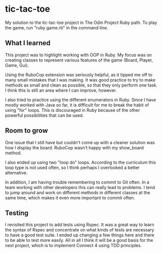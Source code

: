 # tic-tac-toe
My solution to the tic-tac-toe project in The Odin Project Ruby path.
To play the game, run "ruby game.rb" in the command line.

## What I learned
This project was to highlight working with OOP in Ruby. My focus was on creating classes to represent various features of the game (Board, Player, Game, Gui).

Using the RuboCop extension was seriously helpful, as it tipped me off to many small mistakes that I was making. It was good practice to try to make methods as small and clean as possible, so that they only perform one task. I think this is still an area where I can improve, however.

I also tried to practice using the different enumerators in Ruby. Since I have mostly worked with Java so far, it is difficult for me to break the habit of using "for" loops. This is discouraged in Ruby because of the other powerful possibilities that can be used.

## Room to grow
One issue that I still have but couldn't come up with a cleaner solution was how I display the board. RuboCop wasn't happy with my show_board method. 

I also ended up using two "loop do" loops. According to the curriculum this loop type is not used often, so I think perhaps I overlooked a better alternative.

In addition, I am having trouble remembering to commit to Git often. In a team working with other developers this can really lead to problems. I tend to jump around and work on different methods in different classes at the same time, which makes it even more important to commit often.

## Testing
I revisited this project to add tests using Rspec. It was a great way to learn the syntax of Rspec and concentrate on what kinds of tests are necessary to have a good test suite. I ended up changing a few things here and there to be able to test more easily. All in all I think it will be a good basis for the next project, which is to implement Connect 4 using TDD principles.